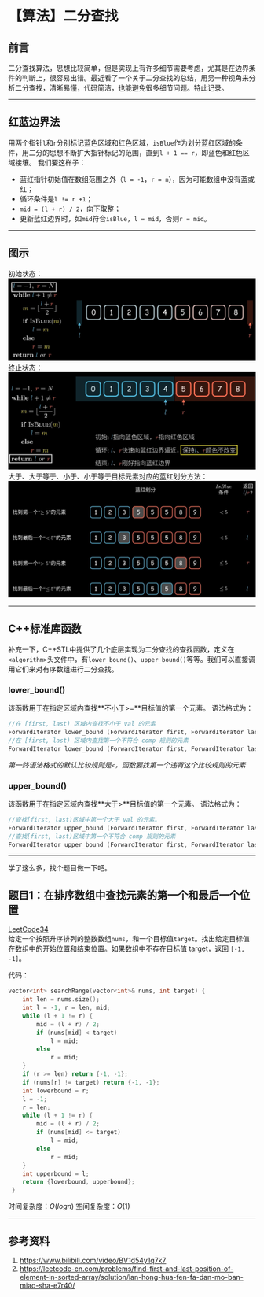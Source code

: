 # 【算法】二分查找


## 前言
二分查找算法，思想比较简单，但是实现上有许多细节需要考虑，尤其是在边界条件的判断上，很容易出错。最近看了一个关于二分查找的总结，用另一种视角来分析二分查找，清晰易懂，代码简洁，也能避免很多细节问题。特此记录。

-----

## 红蓝边界法
用两个指针`l`和`r`分别标记蓝色区域和红色区域，`isBlue`作为划分蓝红区域的条件，用二分的思想不断扩大指针标记的范围，直到`l + 1 == r`，即蓝色和红色区域接壤。
我们要这样子：
- 蓝红指针初始值在数组范围之外（`l = -1`，`r = n`），因为可能数组中没有蓝或红；
- 循环条件是`l != r +1`；
- `mid = (l + r) / 2`，向下取整；
- 更新蓝红边界时，如`mid`符合`isBlue`，`l = mid`，否则`r = mid`。

-----

## 图示
初始状态：
![](/post_images/posts/Coding/算法——二分查找/二分查找初始状态.jpg "二分查找初始状态")
终止状态：
![](/post_images/posts/Coding/算法——二分查找/二分查找终止状态.jpg "二分查找终止状态")
大于、大于等于、小于、小于等于目标元素对应的蓝红划分方法：
![](/post_images/posts/Coding/算法——二分查找/各种情况划分红蓝方法.jpg "各种情况划分红蓝方法")

------

## C++标准库函数
补充一下，C++STL中提供了几个底层实现为二分查找的查找函数，定义在`<algorithm>`头文件中，有`lower_bound()`、`upper_bound()`等等。我们可以直接调用它们来对有序数组进行二分查找。

### lower_bound()
该函数用于在指定区域内查找**不小于>=**目标值的第一个元素。
语法格式为：
```C++
//在 [first, last) 区域内查找不小于 val 的元素
ForwardIterator lower_bound (ForwardIterator first, ForwardIterator last, const T& val);
//在 [first, last) 区域内查找第一个不符合 comp 规则的元素
ForwardIterator lower_bound (ForwardIterator first, ForwardIterator last, const T& val, Compare comp);
```
*第一终语法格式的默认比较规则是`<`，函数要找第一个违背这个比较规则的元素*

### upper_bound()
该函数用于在指定区域内查找**大于>**目标值的第一个元素。
语法格式为：
```C++
//查找[first, last)区域中第一个大于 val 的元素。
ForwardIterator upper_bound (ForwardIterator first, ForwardIterator last, const T& val);
//查找[first, last)区域中第一个不符合 comp 规则的元素
ForwardIterator upper_bound (ForwardIterator first, ForwardIterator last, const T& val, Compare comp);
```

-----

学了这么多，找个题目做一下吧。

## 题目1：在排序数组中查找元素的第一个和最后一个位置
[LeetCode34](https://leetcode-cn.com/problems/find-first-and-last-position-of-element-in-sorted-array/)<br>给定一个按照升序排列的整数数组`nums`，和一个目标值`target`。找出给定目标值在数组中的开始位置和结束位置。如果数组中不存在目标值 target，返回 `[-1, -1]`。

代码：
```C++
vector<int> searchRange(vector<int>& nums, int target) {
	int len = nums.size();
	int l = -1, r = len, mid;
	while (l + 1 != r) {
		mid = (l + r) / 2;
		if (nums[mid] < target)
			l = mid;
		else
			r = mid;
	}
	if (r >= len) return {-1, -1};
	if (nums[r] != target) return {-1, -1};
	int lowerbound = r;
	l = -1;
	r = len;
	while (l + 1 != r) {
		mid = (l + r) / 2;
		if (nums[mid] <= target)
			l = mid;
		else
			r = mid;
	}
	int upperbound = l;
	return {lowerbound, upperbound};
 }
```
时间复杂度：$O\left(logn\right)$
空间复杂度：$O\left(1\right)$

-----

## 参考资料
1. https://www.bilibili.com/video/BV1d54y1q7k7
2. https://leetcode-cn.com/problems/find-first-and-last-position-of-element-in-sorted-array/solution/lan-hong-hua-fen-fa-dan-mo-ban-miao-sha-e7r40/
